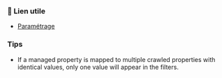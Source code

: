 ### 🔗 Lien utile
- [Paramétrage](https://microsoft-search.github.io/pnp-modern-search/usage/search-results/layouts/)

### Tips
- If a managed property is mapped to multiple crawled properties with identical values, only one value will appear in the filters.
